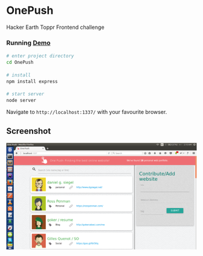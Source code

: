 # OnePush
Hacker Earth Toppr Frontend challenge

### Running [Demo](https://one-push-1992.herokuapp.com/)

```bash
# enter project directory
cd OnePush

# install 
npm install express

# start server
node server
```

Navigate to `http://localhost:1337/` with your favourite browser.


## Screenshot

#### 
![alt first](https://github.com/NavneetKaur9/OnePush/blob/master/img/toppr.png?raw=true)